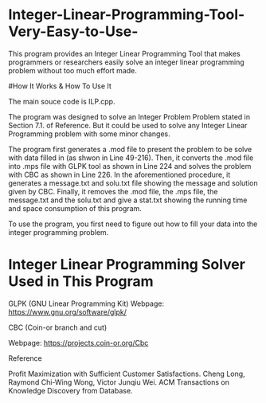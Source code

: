 # Integer-Linear-Programming-Tool-Very-Easy-to-Use-
This program provides an Integer Linear Programming Tool that makes programmers or researchers easily solve an integer linear programming problem without too much effort made.

#How It Works & How To Use It

The main souce code is ILP.cpp. 

The program was designed to solve an Integer Problem Problem stated in Section 7.1. of Reference. But it could be used to solve any Integer Linear Programming problem with some minor changes. 

The program first generates a .mod file to present the problem to be solve with data filled in (as shwon in Line 49-216). Then, it converts the .mod file into .mps file with GLPK tool as shown in Line 224 and solves the problem with CBC as shown in Line 226. In the aforementioned procedure, it generates a message.txt and solu.txt file showing the message and solution given by CBC. Finally, it removes the .mod file, the .mps file, the message.txt and the solu.txt and give a stat.txt showing the running time and space consumption of this program. 

To use the program, you first need to figure out how to fill your data into the integer programming problem. 

# Integer Linear Programming Solver Used in This Program

GLPK (GNU Linear Programming Kit) 
Webpage: https://www.gnu.org/software/glpk/

CBC (Coin-or branch and cut)

Webpage: https://projects.coin-or.org/Cbc

Reference

Profit Maximization with Sufficient Customer Satisfactions. Cheng Long, Raymond Chi-Wing Wong, Victor Junqiu Wei. ACM Transactions on Knowledge Discovery from Database. 
